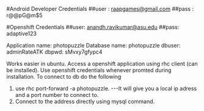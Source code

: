 #Android Developer Credentials
##user : raapgames@gmail.com
##pass : r@@pG@m$5

#Openshift Credentials
##user: anandh.ravikumar@asu.edu
##pass: adaptive123

Application name: photopuzzle
Database name: photopuzzle
dbuser: adminRateATK
dbpwd: sMvxy7gfypc4

Works easier in ubuntu. Access a openshift application using rhc client (can be installed). Use openshift credentials whenever promted during installation.
To connect to db do the following
1. use rhc port-forward -a photopuzzle.
---It will give you a local ip adress and a port number to connect to.
2. Connect to the address directly using mysql command.
